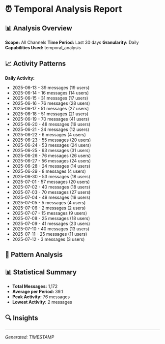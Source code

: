 # ⏰ Temporal Analysis Report

## 📊 Analysis Overview
**Scope:** All Channels
**Time Period:** Last 30 days
**Granularity:** Daily
**Capabilities Used:** temporal_analysis

## 📈 Activity Patterns
**Daily Activity:**
- 2025-06-13 - 39 messages (19 users)
- 2025-06-14 - 16 messages (14 users)
- 2025-06-15 - 31 messages (17 users)
- 2025-06-16 - 76 messages (28 users)
- 2025-06-17 - 51 messages (27 users)
- 2025-06-18 - 51 messages (21 users)
- 2025-06-19 - 70 messages (41 users)
- 2025-06-20 - 48 messages (19 users)
- 2025-06-21 - 24 messages (12 users)
- 2025-06-22 - 6 messages (4 users)
- 2025-06-23 - 55 messages (20 users)
- 2025-06-24 - 53 messages (24 users)
- 2025-06-25 - 63 messages (31 users)
- 2025-06-26 - 76 messages (26 users)
- 2025-06-27 - 56 messages (24 users)
- 2025-06-28 - 24 messages (14 users)
- 2025-06-29 - 8 messages (4 users)
- 2025-06-30 - 53 messages (18 users)
- 2025-07-01 - 57 messages (20 users)
- 2025-07-02 - 40 messages (18 users)
- 2025-07-03 - 70 messages (27 users)
- 2025-07-04 - 49 messages (19 users)
- 2025-07-05 - 5 messages (4 users)
- 2025-07-06 - 2 messages (2 users)
- 2025-07-07 - 15 messages (9 users)
- 2025-07-08 - 25 messages (18 users)
- 2025-07-09 - 41 messages (23 users)
- 2025-07-10 - 40 messages (13 users)
- 2025-07-11 - 25 messages (11 users)
- 2025-07-12 - 3 messages (3 users)

## 🎯 Pattern Analysis




## 📊 Statistical Summary

- **Total Messages:** 1,172
- **Average per Period:** 39.1
- **Peak Activity:** 76 messages
- **Lowest Activity:** 2 messages

## 🔍 Insights



---
*Generated: TIMESTAMP*